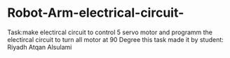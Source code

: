 # Robot-Arm-electrical-circuit-
Task:make electircal circuit to control 5 servo motor and programm the electircal circuit to turn all motor at 90 Degree
this task made it by student: Riyadh Atqan Alsulami
